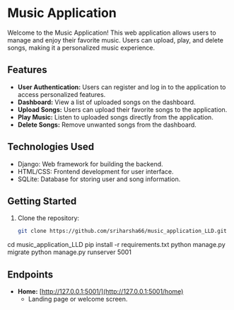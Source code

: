 # Music Application

Welcome to the Music Application! This web application allows users to manage and enjoy their favorite music. Users can upload, play, and delete songs, making it a personalized music experience.

## Features

- **User Authentication:** Users can register and log in to the application to access personalized features.
- **Dashboard:** View a list of uploaded songs on the dashboard.
- **Upload Songs:** Users can upload their favorite songs to the application.
- **Play Music:** Listen to uploaded songs directly from the application.
- **Delete Songs:** Remove unwanted songs from the dashboard.

## Technologies Used

- Django: Web framework for building the backend.
- HTML/CSS: Frontend development for user interface.
- SQLite: Database for storing user and song information.

## Getting Started

1. Clone the repository:

   ```bash
   git clone https://github.com/sriharsha66/music_application_LLD.git

cd music_application_LLD
pip install -r requirements.txt
python manage.py migrate
python manage.py runserver 5001 

## Endpoints

- **Home:** [http://127.0.0.1:5001/](http://127.0.0.1:5001/home)
  - Landing page or welcome screen.